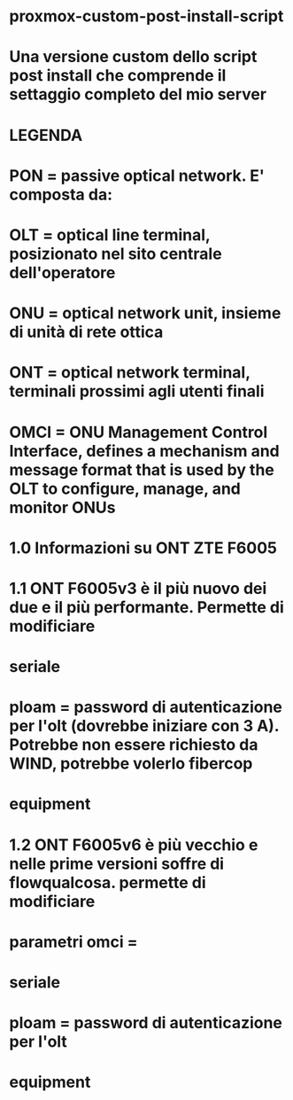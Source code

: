 # proxmox-custom-post-install-script
# Una versione custom dello script post install che comprende il settaggio completo del mio server

# LEGENDA
# PON = passive optical network. E' composta da:
#   OLT = optical line terminal,  posizionato nel sito centrale dell'operatore
#   ONU = optical network unit, insieme di unità di rete ottica
#   ONT = optical network terminal, terminali prossimi agli utenti finali
# OMCI = ONU Management Control Interface, defines a mechanism and message format that is used by the OLT to configure, manage, and monitor ONUs
#
#


# 1.0 Informazioni su ONT ZTE F6005
# 1.1 ONT F6005v3 è il più nuovo dei due e il più performante. Permette di modificiare
# seriale
# ploam = password di autenticazione per l'olt (dovrebbe iniziare con 3 A). Potrebbe non essere richiesto da WIND, potrebbe volerlo fibercop
# equipment

# 1.2 ONT F6005v6 è più vecchio e nelle prime versioni soffre di flowqualcosa. permette di modificiare
# parametri omci = 
# seriale
# ploam = password di autenticazione per l'olt
# equipment
